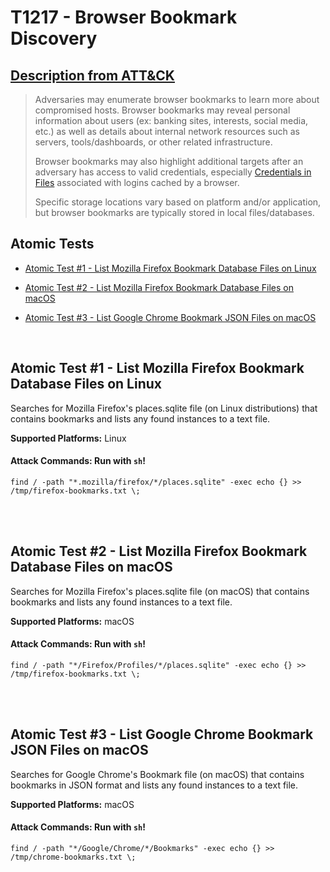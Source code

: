 # T1217 - Browser Bookmark Discovery
## [Description from ATT&CK](https://attack.mitre.org/wiki/Technique/T1217)
<blockquote>Adversaries may enumerate browser bookmarks to learn more about compromised hosts. Browser bookmarks may reveal personal information about users (ex: banking sites, interests, social media, etc.) as well as details about internal network resources such as servers, tools/dashboards, or other related infrastructure.

Browser bookmarks may also highlight additional targets after an adversary has access to valid credentials, especially [Credentials in Files](https://attack.mitre.org/techniques/T1081) associated with logins cached by a browser.

Specific storage locations vary based on platform and/or application, but browser bookmarks are typically stored in local files/databases.</blockquote>

## Atomic Tests

- [Atomic Test #1 - List Mozilla Firefox Bookmark Database Files on Linux](#atomic-test-1---list-mozilla-firefox-bookmark-database-files-on-linux)

- [Atomic Test #2 - List Mozilla Firefox Bookmark Database Files on macOS](#atomic-test-2---list-mozilla-firefox-bookmark-database-files-on-macos)

- [Atomic Test #3 - List Google Chrome Bookmark JSON Files on macOS](#atomic-test-3---list-google-chrome-bookmark-json-files-on-macos)


<br/>

## Atomic Test #1 - List Mozilla Firefox Bookmark Database Files on Linux
Searches for Mozilla Firefox's places.sqlite file (on Linux distributions) that contains bookmarks and lists any found instances to a text file.

**Supported Platforms:** Linux



#### Attack Commands: Run with `sh`! 
```
find / -path "*.mozilla/firefox/*/places.sqlite" -exec echo {} >> /tmp/firefox-bookmarks.txt \;
```






<br/>
<br/>

## Atomic Test #2 - List Mozilla Firefox Bookmark Database Files on macOS
Searches for Mozilla Firefox's places.sqlite file (on macOS) that contains bookmarks and lists any found instances to a text file.

**Supported Platforms:** macOS



#### Attack Commands: Run with `sh`! 
```
find / -path "*/Firefox/Profiles/*/places.sqlite" -exec echo {} >> /tmp/firefox-bookmarks.txt \;
```






<br/>
<br/>

## Atomic Test #3 - List Google Chrome Bookmark JSON Files on macOS
Searches for Google Chrome's Bookmark file (on macOS) that contains bookmarks in JSON format and lists any found instances to a text file.

**Supported Platforms:** macOS



#### Attack Commands: Run with `sh`! 
```
find / -path "*/Google/Chrome/*/Bookmarks" -exec echo {} >> /tmp/chrome-bookmarks.txt \;
```






<br/>
